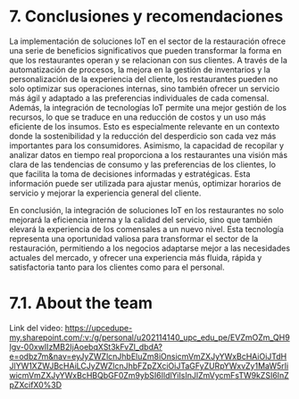 # 7. Conclusiones y recomendaciones 
La implementación de soluciones IoT en el sector de la restauración ofrece una serie de beneficios significativos que pueden transformar la forma en que los restaurantes operan y se relacionan con sus clientes. A través de la automatización de procesos, la mejora en la gestión de inventarios y la personalización de la experiencia del cliente, los restaurantes pueden no solo optimizar sus operaciones internas, sino también ofrecer un servicio más ágil y adaptado a las preferencias individuales de cada comensal.
Además, la integración de tecnologías IoT permite una mejor gestión de los recursos, lo que se traduce en una reducción de costos y un uso más eficiente de los insumos. Esto es especialmente relevante en un contexto donde la sostenibilidad y la reducción del desperdicio son cada vez más importantes para los consumidores.
Asimismo, la capacidad de recopilar y analizar datos en tiempo real proporciona a los restaurantes una visión más clara de las tendencias de consumo y las preferencias de los clientes, lo que facilita la toma de decisiones informadas y estratégicas. Esta información puede ser utilizada para ajustar menús, optimizar horarios de servicio y mejorar la experiencia general del cliente.


En conclusión, la integración de soluciones IoT en los restaurantes no solo mejorará la eficiencia interna y la calidad del servicio, sino que también elevará la experiencia de los comensales a un nuevo nivel. Esta tecnología representa una oportunidad valiosa para transformar el sector de la restauración, permitiendo a los negocios adaptarse mejor a las necesidades actuales del mercado, y ofrecer una experiencia más fluida, rápida y satisfactoria tanto para los clientes como para el personal. 
# 7.1. About the team

Link del video: https://upcedupe-my.sharepoint.com/:v:/g/personal/u202114140_upc_edu_pe/EVZmOZm_QH9Igv-00xwIIzMB2IjAoebqXSt3kFvZl_dbdA?e=odbz7m&nav=eyJyZWZlcnJhbEluZm8iOnsicmVmZXJyYWxBcHAiOiJTdHJlYW1XZWJBcHAiLCJyZWZlcnJhbFZpZXciOiJTaGFyZURpYWxvZy1MaW5rIiwicmVmZXJyYWxBcHBQbGF0Zm9ybSI6IldlYiIsInJlZmVycmFsTW9kZSI6InZpZXcifX0%3D
